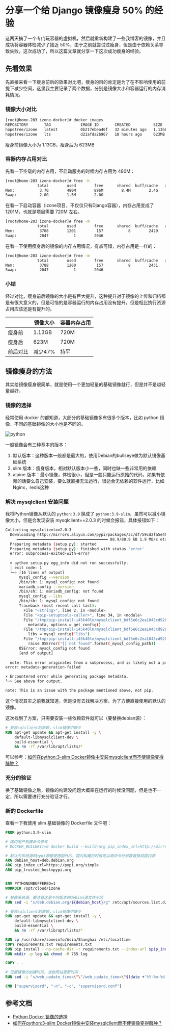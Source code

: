 # 分享一个给 Django 镜像瘦身 50% 的经验

这两天搞了一个专门玩容器的虚拟机，然后就重新构建了一些我博客的镜像，并且成功将容器体检减少了接近 50%，由于之前就尝试过瘦身，但是由于依赖关系导致失败，这次成功了，所以这篇文章就分享一下这次成功瘦身的经验。

## 先看效果

先直接来看一下瘦身前后的效果对比吧，瘦身的目的肯定是为了在不影响使用的前提下减少空间，这里我主要记录了两个数据，分别是镜像大小和容器运行的内存消耗情况。

### 镜像大小对比

```bash
[root@home-203 izone-docker]# docker images
REPOSITORY       TAG             IMAGE ID       CREATED          SIZE
hopetree/izone   latest          0b217ebea46f   32 minutes ago   1.13GB
hopetree/izone   lts             d21afda2b967   18 hours ago     623MB
```

瘦身前镜像大小为 1.13GB，瘦身后为 623MB

### 容器内存占用对比

先看一下空载的内存占用，不启动服务的时候内存占用为 480M：

```bash
[root@home-203 izone-docker]# free -h
              total        used        free      shared  buff/cache   available
Mem:           3.7G        480M        896M        8.4M        2.4G        2.9G
Swap:          2.0G        1.5M        2.0G
```

在看一下启动容器（izone项目，不仅仅只有Django容器），内存占用变成了 1201M，也就是项目需要 720M 左右。

```bash
[root@home-203 izone-docker]# free -m
              total        used        free      shared  buff/cache   available
Mem:           3788        1201         157           8        2429        2295
Swap:          2047           1        2046
```

在看一下使用瘦身后的镜像的内存占用情况，有点可惜，内存占用是一样的：

```bash
[root@home-203 izone-docker]# free -m
              total        used        free      shared  buff/cache   available
Mem:           3788        1200         157           8        2431        2297
Swap:          2047           1        2046
```

### 小结

经过对比，瘦身前后镜像的大小是有巨大提升，这种提升对于镜像的上传和归档都是有很大意义的，但是可惜的是容器运行的内存占用没有提升，但是相比执行资源占用应该还是有提升的。

|   | 镜像大小  | 容器内存占用  |
| ------------ | ------------ | ------------ |
|  瘦身前 | 1.13GB  |  720M |
| 瘦身后  | 623M  | 720M  |
| 前后对比  |  减少47% |  持平 |

## 镜像瘦身的方法

其实给镜像瘦身很简单，就是使用一个更加轻量的基础镜像就行，但是并不是越轻量越好。

### 镜像的选择

经常使用 docker 的都知道，大部分的基础镜像多有很多个版本，比如 python 镜像，不同的基础镜像的大小也是不同的。

![python](https://tendcode.com/cdn/2024/04/202404211620302.png)

一般镜像会有三种基本的版本：

1. 默认版本：这种版本一般都是最大的，使用Debian的bullseye做为默认镜像基础系统
2. slim 版本：瘦身版本，相对默认版本小一些，同时也缺一些非常用的依赖
3. alpine 版本：最小镜像，体检很小，但是一般只能运行原始的代码，如果有依赖的话要么自己安装，要么就直接无法运行，很适合无依赖的软件运行，比如Nginx，redis这种

### 解决 mysqlclient 安装问题

我将Python镜像从默认的 `python:3.9` 换成了 `python:3.9-slim`，虽然可以减小镜像大小，但是会发现安装 mysqlclient==2.0.3 的时候会报错，具体报错如下：

```bash
Collecting mysqlclient==2.0.3
  Downloading http://mirrors.aliyun.com/pypi/packages/3c/df/59cd2fa5e48d0804d213bdcb1acb4d08c403b61c7ff7ed4dd4a6a2deb3f7/mysqlclient-2.0.3.tar.gz (88 kB)
     ━━━━━━━━━━━━━━━━━━━━━━━━━━━━━━━━━━━━━━━━ 88.9/88.9 kB 1.9 MB/s eta 0:00:00
  Preparing metadata (setup.py): started
  Preparing metadata (setup.py): finished with status 'error'
  error: subprocess-exited-with-error
  
  × python setup.py egg_info did not run successfully.
  │ exit code: 1
  ╰─> [16 lines of output]
      mysql_config --version
      /bin/sh: 1: mysql_config: not found
      mariadb_config --version
      /bin/sh: 1: mariadb_config: not found
      mysql_config --libs
      /bin/sh: 1: mysql_config: not found
      Traceback (most recent call last):
        File "<string>", line 2, in <module>
        File "<pip-setuptools-caller>", line 34, in <module>
        File "/tmp/pip-install-i45k40lm/mysqlclient_bdf5e6c2ea1043cd9286023d10d10ba8/setup.py", line 15, in <module>
          metadata, options = get_config()
        File "/tmp/pip-install-i45k40lm/mysqlclient_bdf5e6c2ea1043cd9286023d10d10ba8/setup_posix.py", line 70, in get_config
          libs = mysql_config("libs")
        File "/tmp/pip-install-i45k40lm/mysqlclient_bdf5e6c2ea1043cd9286023d10d10ba8/setup_posix.py", line 31, in mysql_config
          raise OSError("{} not found".format(_mysql_config_path))
      OSError: mysql_config not found
      [end of output]
  
  note: This error originates from a subprocess, and is likely not a problem with pip.
error: metadata-generation-failed

× Encountered error while generating package metadata.
╰─> See above for output.

note: This is an issue with the package mentioned above, not pip.
```

这个情况其实之前我就知道，但是没有去找解决方案，为了方便直接使用的默认的镜像。

这次找到了方案，只需要安装一些依赖软件就可以（要替换debian源）：

```dockerfile
# 安装sqlclient的依赖，slim镜像中缺少
RUN apt-get update && apt-get install -y \
    default-libmysqlclient-dev \
    build-essential \
    && rm -rf /var/lib/apt/lists/*
```

可以参考：[如何在python:3-slim Docker镜像中安装mysqlclient而不使镜像变得臃肿？](https://www.volcengine.com/theme/7380144-R-7-1)

### 充分的验证

换了基础镜像之后，镜像的构建没问题大概率在运行的时候没问题，但是也不一定，所以需要进行充分验证才行。

### 新的 Dockerfile

查看一下我使用 slim 基础镜像的 Dockerfile 文件吧：

```dockerfile
FROM python:3.9-slim

# 国内用户构建命令参考
# DOCKER_BUILDKIT=0 docker build --build-arg pip_index_url=http://mirrors.aliyun.com/pypi/simple/ --build-arg pip_trusted_host=mirrors.aliyun.com --build-arg debian_host=mirrors.ustc.edu.cn -f Dockerfile-slim -t hopetree/izone:lts .

# 默认的系统源和pypi源都使用国外的，国内构建的时候可以用命令行参数替换成国内源
ARG debian_host=deb.debian.org
ARG pip_index_url=https://pypi.org/simple
ARG pip_trusted_host=pypi.org


ENV PYTHONUNBUFFERED=1
WORKDIR /opt/cloud/izone

# 替换系统源，要注意这里不同版本的debian源文件不同
RUN sed -i "s/deb.debian.org/${debian_host}/g" /etc/apt/sources.list.d/debian.sources

# 安装sqlclient的依赖，slim镜像中缺少
RUN apt-get update && apt-get install -y \
    default-libmysqlclient-dev \
    build-essential \
    && rm -rf /var/lib/apt/lists/*

RUN cp /usr/share/zoneinfo/Asia/Shanghai /etc/localtime
COPY requirements.txt requirements.txt
RUN pip install --no-cache-dir -r requirements.txt --index-url $pip_index_url --trusted-host $pip_trusted_host
RUN mkdir -p log && chmod -R 755 log

COPY . .

# 设置镜像的创建时间，当做网站更新时间
RUN sed -i "s/web_update_time=\"\"/web_update_time=\"$(date +'%Y-%m-%d %H:%M')\"/g" ./apps/blog/templates/blog/base.html

CMD ["supervisord", "-n", "-c", "supervisord.conf"]
```

## 参考文档

- [Python Docker 镜像的选择](https://blog.csdn.net/zyy247796143/article/details/124387806)
- [如何在python:3-slim Docker镜像中安装mysqlclient而不使镜像变得臃肿？](https://www.volcengine.com/theme/7380144-R-7-1)